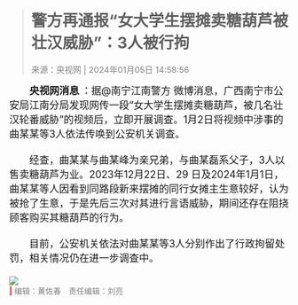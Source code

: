 
># 警方再通报“女大学生摆摊卖糖葫芦被壮汉威胁”：3人被行拘
><span style="color:grey;font-size:15px">来源：央视网 | 2024年01月05日 14:58:56</span><br>

<span style="font-size:18px; font-weight:bold">&emsp;&emsp;央视网消息</span>
<span style="font-size:18px">
：据@南宁江南警方 微博消息，广西南宁市公安局江南分局发现网传一段“女大学生摆摊卖糖葫芦，被几名壮汉轮番威胁”的视频后，立即开展调查。1月2日将视频中涉事的曲某某等3人依法传唤到公安机关调查。<br><br>
&emsp;&emsp;经查，曲某某与曲某峰为亲兄弟，与曲某磊系父子，3人以售卖糖葫芦为业。2023年12月22日、29 日及2024年1月1日，曲某某等人因看到同路段新来摆摊的同行女摊主生意较好，认为被抢了生意，于是先后三次对其进行言语威胁，期间还存在阻挠顾客购买其糖葫芦的行为。<br><br>
&emsp;&emsp;目前，公安机关依法对曲某某等3人分别作出了行政拘留处罚，相关情况仍在进一步调查中。<br><br>
</span>
![](https://p2.img.cctvpic.com/photoworkspace/contentimg/2024/01/05/2024010515091883958.jpg)<br>
<span style="color:red;font-weight:bold">|</span>
<span style="color:grey;font-size:14px">编辑：黄佐春&emsp;责任编辑：刘亮</span>